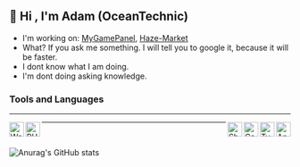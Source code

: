 ## 👋 Hi , I'm Adam (OceanTechnic)

- I'm working on:  [MyGamePanel](https://github.com/MyGamePanel), [Haze-Market](https://discord.gg/4dEDh8nJdM)
- What? If you ask me something. I will tell you to google it, because it will be faster.
- I dont know what I am doing.
- I'm dont doing asking knowledge.


### Tools and Languages
---
<img align="left" alt="WebStorm" width="26px" src="https://logonoid.com/images/webstorm-logo.png" />
<img align="left" alt="PHPStorm" width="26px" src="https://logonoid.com/images/phpstorm-logo.png" />

<img align="right" alt="Angular" width="26px" src="https://external-content.duckduckgo.com/iu/?u=https%3A%2F%2Fupload.wikimedia.org%2Fwikipedia%2Fcommons%2Fthumb%2Fc%2Fcf%2FAngular_full_color_logo.svg%2F1200px-Angular_full_color_logo.svg.png&f=1&nofb=1" />
<img align="right" alt="TypeScript" width="26px" src="https://external-content.duckduckgo.com/iu/?u=http%3A%2F%2Fseeklogo.com%2Fimages%2FT%2Ftypescript-logo-B29A3F462D-seeklogo.com.png&f=1&nofb=1" />
<img align="right" alt="CatLang" width="26px" src="https://cdn.discordapp.com/attachments/691934021730566195/874576730550067200/unknown.png" />
<img align="right" alt="ShellScript" width="26px" src="https://cdn.discordapp.com/attachments/691934021730566195/874576610592968734/unknown.png" />

---
<br>

![Anurag's GitHub stats](https://github-readme-stats.vercel.app/api?username=OceanTechnic&show_icons=true&theme=onedark&count_private=true)


